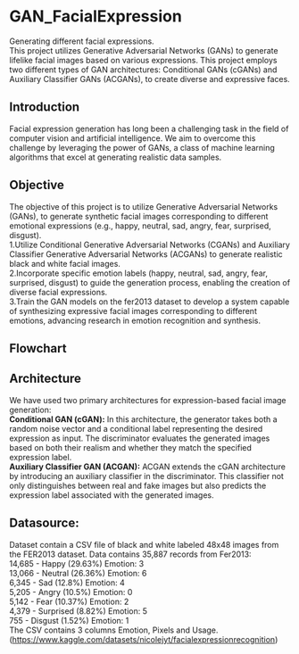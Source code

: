 # GAN_FacialExpression
Generating different facial expressions.  
This project utilizes Generative Adversarial Networks (GANs) to generate lifelike facial images based on various expressions. This project employs two different types of GAN architectures: Conditional GANs (cGANs) and Auxiliary Classifier GANs (ACGANs), to create diverse and expressive faces.   
## Introduction  
Facial expression generation has long been a challenging task in the field of computer vision and artificial intelligence. We aim to overcome this challenge by leveraging the power of GANs, a class of machine learning algorithms that excel at generating realistic data samples.  
## Objective
The objective of this project is to utilize Generative Adversarial Networks (GANs), to generate synthetic facial images corresponding to different emotional expressions (e.g., happy, neutral, sad, angry, fear, surprised, disgust).  
1.Utilize Conditional Generative Adversarial Networks (CGANs) and Auxiliary Classifier Generative Adversarial Networks (ACGANs) to generate realistic black and white facial images.  
2.Incorporate specific emotion labels (happy, neutral, sad, angry, fear, surprised, disgust) to guide the generation process, enabling the creation of diverse facial expressions.  
3.Train the GAN models on the fer2013 dataset to develop a system capable of synthesizing expressive facial images corresponding to different emotions, advancing research in emotion recognition and synthesis.  
## Flowchart  

## Architecture  
We have used two primary architectures for expression-based facial image generation:  
**Conditional GAN (cGAN):** In this architecture, the generator takes both a random noise vector and a conditional label representing the desired expression as input. The discriminator evaluates the generated images based on both their realism and whether they match the specified expression label.  
**Auxiliary Classifier GAN (ACGAN):** ACGAN extends the cGAN architecture by introducing an auxiliary classifier in the discriminator. This classifier not only distinguishes between real and fake images but also predicts the expression label associated with the generated images.  
## Datasource:  
Dataset contain a CSV file of black and white labeled 48x48 images from the FER2013 dataset. Data contains 35,887 records from Fer2013:   
14,685 - Happy (29.63%) Emotion: 3  
13,066 - Neutral (26.36%) Emotion: 6  
6,345 - Sad (12.8%) Emotion: 4  
5,205 - Angry (10.5%) Emotion: 0  
5,142 - Fear (10.37%) Emotion: 2  
4,379 - Surprised (8.82%) Emotion: 5  
755 - Disgust (1.52%) Emotion: 1  
The CSV contains 3 columns Emotion, Pixels and Usage.  
(https://www.kaggle.com/datasets/nicolejyt/facialexpressionrecognition)
